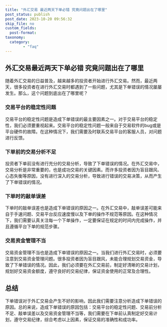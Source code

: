 ```yaml
---
title: "外汇交易 最近两天下单必错 究竟问题出在了哪里"
post_status: publish
post_date: 2023-10-20 09:56:32
skip_file: no
custom_fields: 
  post-format: 
taxonomy:
  category:
        - "faq"
---
```


## 外汇交易最近两天下单必错 究竟问题出在了哪里

随着外汇交易的日益普及，越来越多的投资者开始进行外汇交易。然而，最近两天，很多投资者在进行外汇交易时都遇到了一些问题，尤其是下单错误的情况屡屡发生。那么，这个问题到底出在了哪里呢？

### 交易平台的稳定性问题

交易平台的稳定性问题是造成下单错误的最主要因素之一。对于交易平台的稳定性，我们必须要重视起来。交易平台的稳定性问题一般来自于交易软件的bug或是平台硬件的故障。在这种情况下，我们需要及时联系交易平台的客服人员，对问题进行反馈。

### 下单前的交易分析不足

投资者下单前没有进行充分的交易分析，导致了下单错误的情况。在外汇交易中，交易分析是非常重要的，也是成功交易的关键因素。而许多投资者因为盲目跟风、心态失衡等原因，没有进行深入的交易分析，导致进行错误的交易决策，从而产生了下单错误的情况。

### 下单时的敲单误差

下单时的敲单误差也是造成下单错误的原因之一。在外汇交易中，敲单误差可能来自于手速问题、交易平台反应速度慢以及下单的操作不规范等原因。在这种情况下，我们需要认真关注每一个下单操作，一定要保证在规定的时间内完成操作，并且遵循平台下单的规范步骤。

### 交易资金管理不当

交易资金管理不当也是造成下单错误的原因之一。当我们进行外汇交易时，必须要注意到交易资金管理问题。很多投资者因为盲目跟风，未能合理规划交易资金，导致了下单错误的情况。因此，我们必须要在外汇交易前，制定好清晰的交易计划，规划好交易资金额度，遵守良好的交易纪律，保证资金使用的正常及合理性。

## 总结

下单错误对于外汇交易会产生不好的影响，因此我们需要注意分析造成下单错误的原因。总的来说，造成下单错误的原因包括：交易平台的稳定性问题、交易前分析不足、敲单误差以及交易资金管理不当等，我们需要在下单前认真制定好交易计划，遵守交易纪律，综合考虑以上因素，保证交易的准确性和成功率。
